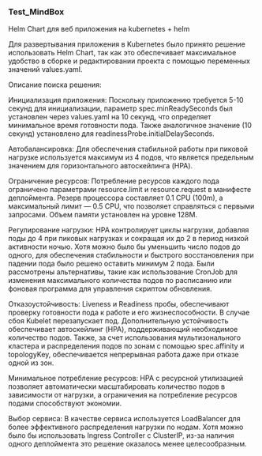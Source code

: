 ### Test_MindBox

Helm Chart для веб приложения на kubernetes + helm

Для развертывания приложения в Kubernetes было принято решение использовать Helm Chart, так как это обеспечивает максимальное удобство в сборке и редактировании проекта с помощью переменных значений values.yaml.

Описание поиска решения:

Инициализация приложения:
Поскольку приложению требуется 5-10 секунд для инициализации, параметр spec.minReadySeconds был установлен через values.yaml на 10 секунд, что определяет минимальное время готовности пода. Также аналогичное значение (10 секунд) установлено для readinessProbe.initialDelaySeconds.

Автобалансировка:
Для обеспечения стабильной работы при пиковой нагрузке используется максимум из 4 подов, что является предельным значением для горизонтального автоскейлинга (HPA).

Ограничение ресурсов:
Потребление ресурсов каждого пода ограничено параметрами resource.limit и resource.request в манифесте деплоймента. Резерв процессора составляет 0.1 CPU (100m), а максимальный лимит — 0.5 CPU, что позволяет справляться с первыми запросами. Объем памяти установлен на уровне 128М.

Регулирование нагрузки:
HPA контролирует циклы нагрузки, добавляя поды до 4 при пиковых нагрузках и сокращая их до 2 в период низкой активности ночью. Хотя можно было бы уменьшить число подов до одного, для обеспечения стабильности и быстрого восстановления при падении пода было решено оставить минимум 2 пода. Были рассмотрены альтернативы, такие как использование CronJob для изменения максимального количества подов по расписанию или фоновая программа для управления скриптом обновления.

Отказоустойчивость:
Liveness и Readiness пробы, обеспечивают проверку готовности пода к работе и его жизнеспособности. В случае сбоя Kubelet перезапускает под. Дополнительную устойчивость обеспечивает автоскейлинг (HPA), поддерживающий необходимое количество подов. Также, за счет использования мультизонального кластера и распределения подов по зонам с помощью spec.affinity и topologyKey, обеспечивается непрерывная работа даже при отказе одной из зон.

Минимальное потребление ресурсов:
HPA с ресурсной утилизацией позволяет автоматически масштабировать количество подов в зависимости от нагрузки, а ограничения на потребление ресурсов подами способствуют экономии.

Выбор сервиса:
В качестве сервиса используется LoadBalancer для более эффективного распределения нагрузки по нодам. Хотя можно было бы использовать Ingress Controller с ClusterIP, из-за наличия одного деплоймента это решение оказалось менее целесообразным.